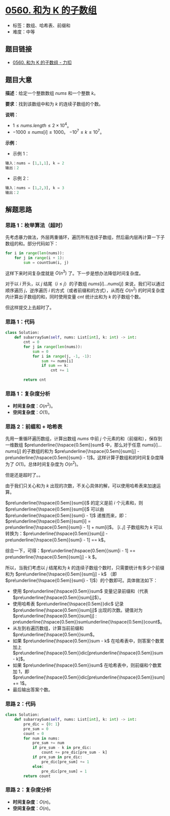 # [0560. 和为 K 的子数组](https://leetcode.cn/problems/subarray-sum-equals-k/)

- 标签：数组、哈希表、前缀和
- 难度：中等

## 题目链接

- [0560. 和为 K 的子数组 - 力扣](https://leetcode.cn/problems/subarray-sum-equals-k/)

## 题目大意

**描述**：给定一个整数数组 $nums$ 和一个整数 $k$。

**要求**：找到该数组中和为 $k$ 的连续子数组的个数。

**说明**：

- $1 \le nums.length \le 2 \times 10^4$。
- $-1000 \le nums[i] \le 1000$。
  $-10^7 \le k \le 10^7$。

**示例**：

- 示例 1：

```python
输入：nums = [1,1,1], k = 2
输出：2
```

- 示例 2：

```python
输入：nums = [1,2,3], k = 3
输出：2
```

## 解题思路

### 思路 1：枚举算法（超时）

先考虑暴力做法，外层两重循环，遍历所有连续子数组，然后最内层再计算一下子数组的和。部分代码如下：

```python
for i in range(len(nums)):
    for j in range(i + 1):
        sum = countSum(i, j)
```

这样下来时间复杂度就是 $O(n^3)$ 了。下一步是想办法降低时间复杂度。

对于以 $i$ 开头，以 $j$ 结尾（$i \le j$）的子数组 $nums[i]…nums[j]$ 来说，我们可以通过顺序遍历 $j$，逆序遍历 $i$ 的方式（或者前缀和的方式），从而在 $O(n^2)$ 的时间复杂度内计算出子数组的和，同时使用变量 $cnt$ 统计出和为 $k$ 的子数组个数。

但这样提交上去超时了。

### 思路 1：代码

```python
class Solution:
    def subarraySum(self, nums: List[int], k: int) -> int:
        cnt = 0
        for j in range(len(nums)):
            sum = 0
            for i in range(j, -1, -1):
                sum += nums[i]
                if sum == k:
                    cnt += 1
        
        return cnt
```

### 思路 1：复杂度分析

- **时间复杂度**：$O(n^2)$。
- **空间复杂度**：$O(1)$。

### 思路 2：前缀和 + 哈希表

先用一重循环遍历数组，计算出数组 $nums$ 中前 $j$ 个元素的和（前缀和），保存到一维数组 $pre\underline{\hspace{0.5em}}sum$ 中，那么对于任意 $nums[i]…nums[j]$ 的子数组的和为 $pre\underline{\hspace{0.5em}}sum[j] - pre\underline{\hspace{0.5em}}sum[i - 1]$。这样计算子数组和的时间复杂度降为了 $O(1)$。总体时间复杂度为 $O(n^2)$。

但是还是超时了。。

由于我们只关心和为 $k$ 出现的次数，不关心具体的解，可以使用哈希表来加速运算。

$pre\underline{\hspace{0.5em}}sum[i]$ 的定义是前 $i$ 个元素和，则 $pre\underline{\hspace{0.5em}}sum[i]$ 可以由 $pre\underline{\hspace{0.5em}}sum[i - 1]$ 递推而来，即：$pre\underline{\hspace{0.5em}}sum[i] = pre\underline{\hspace{0.5em}}sum[i - 1] + num[i]$。 $[i..j]$ 子数组和为 $k$ 可以转换为：$pre\underline{\hspace{0.5em}}sum[j] - pre\underline{\hspace{0.5em}}sum[i - 1] == k$。

综合一下，可得：$pre\underline{\hspace{0.5em}}sum[i - 1] == pre\underline{\hspace{0.5em}}sum[j] - k $。

所以，当我们考虑以 $j$ 结尾和为 $k$ 的连续子数组个数时，只需要统计有多少个前缀和为 $pre\underline{\hspace{0.5em}}sum[j] - k$ （即 $pre\underline{\hspace{0.5em}}sum[i - 1]$）的个数即可。具体做法如下：

- 使用 $pre\underline{\hspace{0.5em}}sum$ 变量记录前缀和（代表 $pre\underline{\hspace{0.5em}}sum[j]$）。
- 使用哈希表 $pre\underline{\hspace{0.5em}}dic$ 记录 $pre\underline{\hspace{0.5em}}sum[j]$ 出现的次数。键值对为 $pre\underline{\hspace{0.5em}}sum[j] : pre\underline{\hspace{0.5em}}sum\underline{\hspace{0.5em}}count$。
- 从左到右遍历数组，计算当前前缀和 $pre\underline{\hspace{0.5em}}sum$。
- 如果 $pre\underline{\hspace{0.5em}}sum - k$ 在哈希表中，则答案个数累加上 $pre\underline{\hspace{0.5em}}dic[pre\underline{\hspace{0.5em}}sum - k]$。
- 如果 $pre\underline{\hspace{0.5em}}sum$ 在哈希表中，则前缀和个数累加 $1$，即 $pre\underline{\hspace{0.5em}}dic[pre\underline{\hspace{0.5em}}sum] += 1$。
- 最后输出答案个数。

### 思路 2：代码

```python
class Solution:
    def subarraySum(self, nums: List[int], k: int) -> int:
        pre_dic = {0: 1}
        pre_sum = 0
        count = 0
        for num in nums:
            pre_sum += num
            if pre_sum - k in pre_dic:
                count += pre_dic[pre_sum - k]
            if pre_sum in pre_dic:
                pre_dic[pre_sum] += 1
            else:
                pre_dic[pre_sum] = 1
        return count
```

### 思路 2：复杂度分析

- **时间复杂度**：$O(n)$。
- **空间复杂度**：$O(n)$。

